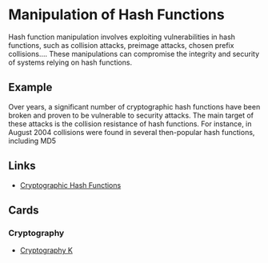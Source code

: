 # Manipulation of Hash Functions
Hash function manipulation involves exploiting vulnerabilities in hash functions, such as collision attacks, preimage attacks, chosen prefix collisions…. These manipulations can compromise the integrity and security of systems relying on hash functions.

## Example
Over years, a significant number of cryptographic hash functions have been broken and proven to be vulnerable to security attacks. The main target of these attacks is the collision resistance of hash functions. For instance, in August 2004 collisions were found in several then-popular hash functions, including MD5

## Links
- [Cryptographic Hash Functions](https://kwahome.medium.com/cryptographic-hash-functions-2cc49723ea06)

## Cards
### Cryptography
- [Cryptography K](/cryptography/CRK)
